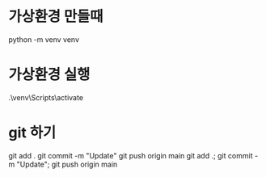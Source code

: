 # 가상환경 만들때
python -m venv venv

# 가상환경 실행
.\venv\Scripts\activate

# git 하기
git add .
git commit -m "Update"
git push origin main
git add .; git commit -m "Update"; git push origin main
